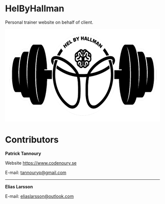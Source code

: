 # HelByHallman
Personal trainer website on behalf of client.

<p align="center">
  <img src="https://github.com/pannoury/HelByHallman/blob/main/public_html/Assets/HelbyHallmanLogga.png" alt="HelByHallman-logo" height="300px"/>
</p>

# Contributors
**Patrick Tannoury**

Website https://www.codenoury.se

E-mail: tannouryp@gmail.com

---

**Elias Larsson**

E-mail: eliaslarsson@outlook.com
